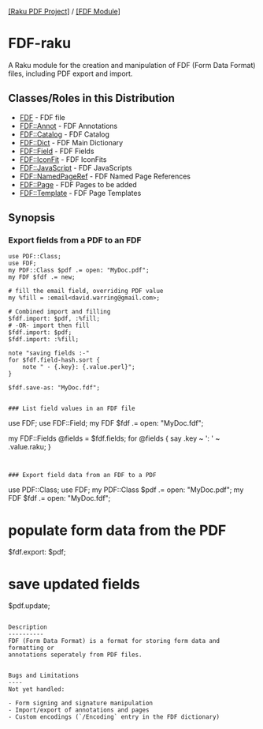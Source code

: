 [[Raku PDF Project]](https://pdf-raku.github.io)
 / [[FDF Module]](https://pdf-raku.github.io/FDF-raku)

FDF-raku
========

A Raku module for the creation and manipulation of FDF (Form Data Format)
files, including PDF export and import.

Classes/Roles in this Distribution
-------

- [FDF](https://pdf-raku.github.io/FDF-raku/FDF) - FDF file
- [FDF::Annot](https://pdf-raku.github.io/FDF-raku/FDF/Annot) - FDF Annotations
- [FDF::Catalog](https://pdf-raku.github.io/FDF-raku/FDF/Catalog) - FDF Catalog
- [FDF::Dict](https://pdf-raku.github.io/FDF-raku/FDF/Dict) - FDF Main Dictionary
- [FDF::Field](https://pdf-raku.github.io/FDF-raku/FDF/Field) - FDF Fields
- [FDF::IconFit](https://pdf-raku.github.io/FDF-raku/FDF/IconFit) - FDF IconFits
- [FDF::JavaScript](https://pdf-raku.github.io/FDF-raku/FDF/JavaScript) - FDF JavaScripts
- [FDF::NamedPageRef](https://pdf-raku.github.io/FDF-raku/FDF/NamedPageRef) - FDF Named Page References
- [FDF::Page](https://pdf-raku.github.io/FDF-raku/FDF/Page) - FDF Pages to be added
- [FDF::Template](https://pdf-raku.github.io/FDF-raku/FDF/Template) - FDF Page Templates


Synopsis
--------

### Export fields from a PDF to an FDF
```
use PDF::Class;
use FDF;
my PDF::Class $pdf .= open: "MyDoc.pdf";
my FDF $fdf .= new;

# fill the email field, overriding PDF value
my %fill = :email<david.warring@gmail.com>;

# Combined import and filling
$fdf.import: $pdf, :%fill;
# -OR- import then fill
$fdf.import: $pdf;
$fdf.import: :%fill;

note "saving fields :-"
for $fdf.field-hash.sort {
    note " - {.key}: {.value.perl}";
}

$fdf.save-as: "MyDoc.fdf";


### List field values in an FDF file
```
use FDF;
use FDF::Field;
my FDF $fdf .= open: "MyDoc.fdf";

my FDF::Fields @fields = $fdf.fields;
for @fields {
    say .key ~ ': ' ~ .value.raku;
}

```


### Export field data from an FDF to a PDF
```
use PDF::Class;
use FDF;
my PDF::Class $pdf .= open: "MyDoc.pdf";
my FDF $fdf .= open: "MyDoc.fdf";

# populate form data from the PDF
$fdf.export: $pdf;

# save updated fields
$pdf.update;

```

Description
----------
FDF (Form Data Format) is a format for storing form data and formatting or
annotations seperately from PDF files.


Bugs and Limitations
----
Not yet handled:

- Form signing and signature manipulation
- Import/export of annotations and pages
- Custom encodings (`/Encoding` entry in the FDF dictionary)
